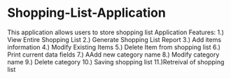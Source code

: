 # Shopping-List-Application
This application allows users to store shopping list 
Application Features:
1.) View Entire Shopping List
2.) Generate Shopping List Report
3.) Add items information
4.) Modify Existing Items
5.) Delete Item from shopping list
6.) Print current data fields
7.) AAdd new category name
8.) Modify category name
9.) Delete category
10.) Saving shopping list
11.)Retreival of shopping list
